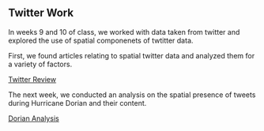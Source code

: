 ## Twitter Work

In weeks 9 and 10 of class, we worked with data taken from twitter and explored the use of spatial componenets of twtitter data.

First, we found articles relating to spatial twitter data and analyzed them for a variety of factors.  

[Twitter Review](review.md)

The next week, we conducted an analysis on the spatial presence of tweets during Hurricane Dorian and their content.

[Dorian Analysis](dorian.md)
